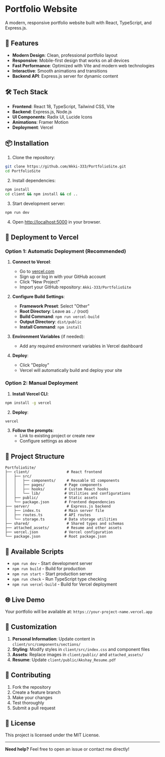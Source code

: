 # Portfolio Website

A modern, responsive portfolio website built with React, TypeScript, and Express.js.

## 🚀 Features

- **Modern Design**: Clean, professional portfolio layout
- **Responsive**: Mobile-first design that works on all devices
- **Fast Performance**: Optimized with Vite and modern web technologies
- **Interactive**: Smooth animations and transitions
- **Backend API**: Express.js server for dynamic content

## 🛠️ Tech Stack

- **Frontend**: React 18, TypeScript, Tailwind CSS, Vite
- **Backend**: Express.js, Node.js
- **UI Components**: Radix UI, Lucide Icons
- **Animations**: Framer Motion
- **Deployment**: Vercel

## 📦 Installation

1. Clone the repository:
```bash
git clone https://github.com/Akki-333/PortfolioSite.git
cd PortfolioSite
```

2. Install dependencies:
```bash
npm install
cd client && npm install && cd ..
```

3. Start development server:
```bash
npm run dev
```

4. Open [http://localhost:5000](http://localhost:5000) in your browser.

## 🚀 Deployment to Vercel

### Option 1: Automatic Deployment (Recommended)

1. **Connect to Vercel**:
   - Go to [vercel.com](https://vercel.com)
   - Sign up or log in with your GitHub account
   - Click "New Project"
   - Import your GitHub repository: `Akki-333/PortfolioSite`

2. **Configure Build Settings**:
   - **Framework Preset**: Select "Other"
   - **Root Directory**: Leave as `./` (root)
   - **Build Command**: `npm run vercel-build`
   - **Output Directory**: `dist/public`
   - **Install Command**: `npm install`

3. **Environment Variables** (if needed):
   - Add any required environment variables in Vercel dashboard

4. **Deploy**:
   - Click "Deploy"
   - Vercel will automatically build and deploy your site

### Option 2: Manual Deployment

1. **Install Vercel CLI**:
```bash
npm install -g vercel
```

2. **Deploy**:
```bash
vercel
```

3. **Follow the prompts**:
   - Link to existing project or create new
   - Configure settings as above

## 📁 Project Structure

```
PortfolioSite/
├── client/                 # React frontend
│   ├── src/
│   │   ├── components/     # Reusable UI components
│   │   ├── pages/         # Page components
│   │   ├── hooks/         # Custom React hooks
│   │   └── lib/           # Utilities and configurations
│   ├── public/            # Static assets
│   └── package.json       # Frontend dependencies
├── server/                 # Express.js backend
│   ├── index.ts           # Main server file
│   ├── routes.ts          # API routes
│   └── storage.ts         # Data storage utilities
├── shared/                 # Shared types and schemas
├── attached_assets/        # Resume and other assets
├── vercel.json            # Vercel configuration
└── package.json           # Root package.json
```

## 🔧 Available Scripts

- `npm run dev` - Start development server
- `npm run build` - Build for production
- `npm run start` - Start production server
- `npm run check` - Run TypeScript type checking
- `npm run vercel-build` - Build for Vercel deployment

## 🌐 Live Demo

Your portfolio will be available at: `https://your-project-name.vercel.app`

## 📝 Customization

1. **Personal Information**: Update content in `client/src/components/sections/`
2. **Styling**: Modify styles in `client/src/index.css` and component files
3. **Assets**: Replace images in `client/public/` and `attached_assets/`
4. **Resume**: Update `client/public/Akshay_Resume.pdf`

## 🤝 Contributing

1. Fork the repository
2. Create a feature branch
3. Make your changes
4. Test thoroughly
5. Submit a pull request

## 📄 License

This project is licensed under the MIT License.

---

**Need help?** Feel free to open an issue or contact me directly!
